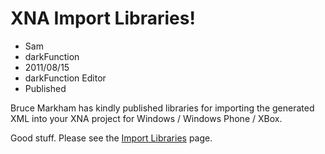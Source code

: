 # XNA Import Libraries! 
- Sam
- darkFunction
- 2011/08/15
- darkFunction Editor 
- Published

Bruce Markham has kindly published libraries for importing the generated XML into your XNA project for Windows / Windows Phone / XBox.

Good stuff. Please see the [Import Libraries](http://darkfunction.com/editor/Documentation#import-libraries) page.
